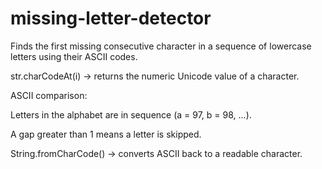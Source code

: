 # missing-letter-detector

Finds the first missing consecutive character in a sequence of lowercase letters using their ASCII codes.

str.charCodeAt(i) → returns the numeric Unicode value of a character.

ASCII comparison:

Letters in the alphabet are in sequence (a = 97, b = 98, ...).

A gap greater than 1 means a letter is skipped.

String.fromCharCode() → converts ASCII back to a readable character.
